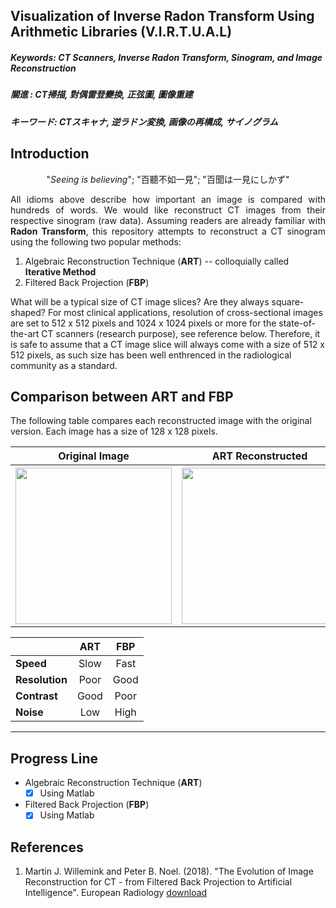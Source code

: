 ## Visualization of Inverse Radon Transform Using Arithmetic Libraries (V.I.R.T.U.A.L) ##

##### Keywords: CT Scanners, Inverse Radon Transform, Sinogram, and Image Reconstruction #####
##### 關進     : CT掃描, 對偶雷登變換, 正弦圖, 圖像重建                                    #####
##### キーワード: CTスキャナ, 逆ラドン変換, 画像の再構成, サイノグラム                       #####

## Introduction ##
<p align="center">"<i>Seeing is believing</i>"; "百聽不如一見"</center>; "百聞は一見にしかず"</p>
<p align="justify">All idioms above describe how important an image is compared with hundreds of words. We would like reconstruct CT images from their respective sinogram (raw data). Assuming readers are already familiar with <b>Radon Transform</b>, this repository attempts to reconstruct a CT sinogram using the following two popular methods:</p>

<ol>
  <li /> Algebraic Reconstruction Technique (<b>ART</b>) -- colloquially called <b>Iterative Method</b> </li>
  <li /> Filtered Back Projection (<b>FBP</b>) </li>
</ol>

What will be a typical size of CT image slices? Are they always square-shaped? For most clinical applications, resolution of cross-sectional images are set to 512 x 512 pixels and 1024 x 1024 pixels or more for the state-of-the-art CT scanners (research purpose), see reference below. Therefore, it is safe to assume that a CT image slice will always come with a size of 512 x 512 pixels, as such size has been well enthrenced in the radiological community as a standard.

## Comparison between ART and FBP ##
The following table compares each reconstructed image with the original version. Each image has a size of 128 x 128 pixels.
<p align="center">
<table>
  <tr>
    <th>Original Image </th>
    <th>ART Reconstructed </th> 
    <th>FBP Reconstructed </th>
  </tr>
  <tr>
    <th> <image src="./reconstructed/shepp_logan_original.png" height="250" width="250"> </th>
    <th> <image src="./reconstructed/shepp_logan_ART.png" height="250" width="250"> </th>
    <th> <image src="./reconstructed/shepp_logan_FBP.png" height="250" width="250"> </th>
  </tr>
</table>
</p>

|   |**ART**|**FBP**|
|:----------|:----------:|:----------:|
| **Speed**      | Slow       | Fast       |
| **Resolution** | Poor       | Good       | 
| **Contrast**   | Good       | Poor       |
| **Noise**      | Low        | High       |

<hr />

## Progress Line ##
* Algebraic Reconstruction Technique (**ART**)
  - [X] Using Matlab
* Filtered Back Projection (**FBP**)
  - [X] Using Matlab

## References ##
1. Martin J. Willemink and Peter B. Noel. (2018). "The Evolution of Image Reconstruction for CT - from Filtered Back Projection to Artificial Intelligence". European Radiology [download](https://doi.org/10.1007/s00330-018-5810-7)
